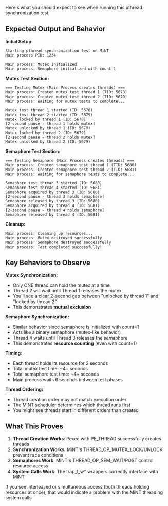 Here's what you should expect to see when running this pthread synchronization test:

## Expected Output and Behavior

**Initial Setup:**
```
Starting pthread synchronization test on MiNT
Main process PID: 1234

Main process: Mutex initialized
Main process: Semaphore initialized with count 1
```

**Mutex Test Section:**
```
=== Testing Mutex (Main Process creates threads) ===
Main process: Created mutex test thread 1 (TID: 5678)
Main process: Created mutex test thread 2 (TID: 5679)
Main process: Waiting for mutex tests to complete...

Mutex test thread 1 started (ID: 5678)
Mutex test thread 2 started (ID: 5679)
Mutex locked by thread 1 (ID: 5678)
[2-second pause - thread 1 holds mutex]
Mutex unlocked by thread 1 (ID: 5678)
Mutex locked by thread 2 (ID: 5679)
[2-second pause - thread 2 holds mutex]
Mutex unlocked by thread 2 (ID: 5679)
```

**Semaphore Test Section:**
```
=== Testing Semaphore (Main Process creates threads) ===
Main process: Created semaphore test thread 1 (TID: 5680)
Main process: Created semaphore test thread 2 (TID: 5681)
Main process: Waiting for semaphore tests to complete...

Semaphore test thread 3 started (ID: 5680)
Semaphore test thread 4 started (ID: 5681)
Semaphore acquired by thread 3 (ID: 5680)
[2-second pause - thread 3 holds semaphore]
Semaphore released by thread 3 (ID: 5680)
Semaphore acquired by thread 4 (ID: 5681)
[2-second pause - thread 4 holds semaphore]
Semaphore released by thread 4 (ID: 5681)
```

**Cleanup:**
```
Main process: Cleaning up resources...
Main process: Mutex destroyed successfully
Main process: Semaphore destroyed successfully
Main process: Test completed successfully!
```

## Key Behaviors to Observe

**Mutex Synchronization:**
- Only ONE thread can hold the mutex at a time
- Thread 2 will wait until Thread 1 releases the mutex
- You'll see a clear 2-second gap between "unlocked by thread 1" and "locked by thread 2"
- This demonstrates **mutual exclusion**

**Semaphore Synchronization:**
- Similar behavior since semaphore is initialized with count=1
- Acts like a binary semaphore (mutex-like behavior)
- Thread 4 waits until Thread 3 releases the semaphore
- This demonstrates **resource counting** (even with count=1)

**Timing:**
- Each thread holds its resource for 2 seconds
- Total mutex test time: ~4+ seconds
- Total semaphore test time: ~4+ seconds
- Main process waits 6 seconds between test phases

**Thread Ordering:**
- Thread creation order may not match execution order
- The MiNT scheduler determines which thread runs first
- You might see threads start in different orders than created

## What This Proves

1. **Thread Creation Works**: Pexec with PE_THREAD successfully creates threads
2. **Synchronization Works**: MiNT's THREAD_OP_MUTEX_LOCK/UNLOCK prevent race conditions
3. **Semaphores Work**: MiNT's THREAD_OP_SEM_WAIT/POST control resource access
4. **System Calls Work**: The trap_1_w* wrappers correctly interface with MiNT

If you see interleaved or simultaneous access (both threads holding resources at once), that would indicate a problem with the MiNT threading system calls.
